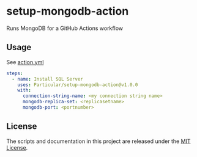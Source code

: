 # setup-mongodb-action

Runs MongoDB for a GitHub Actions workflow

## Usage

See [action.yml](action.yml)

```yaml
steps:
  - name: Install SQL Server
    uses: Particular/setup-mongodb-action@v1.0.0
    with:
      connection-string-name: <my connection string name>
      mongodb-replica-set: <replicasetname>
      mongodb-port: <portnumber>
```

## License

The scripts and documentation in this project are released under the [MIT License](LICENSE).